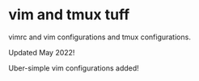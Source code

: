 # vim and tmux tuff
vimrc and vim configurations and tmux configurations.

Updated May 2022!

Uber-simple vim configurations added!

